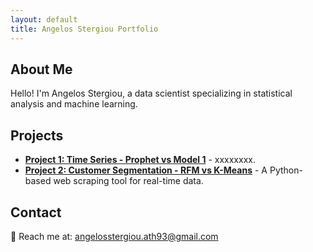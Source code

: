 ```yaml
---
layout: default
title: Angelos Stergiou Portfolio
---
```


## About Me
Hello! I'm Angelos Stergiou, a data scientist specializing in statistical analysis and machine learning.

## Projects
- **[Project 1: Time Series - Prophet vs Model 1](#)** - xxxxxxxx.
- **[Project 2: Customer Segmentation - RFM vs K-Means](#)** - A Python-based web scraping tool for real-time data.

## Contact
📧 Reach me at: [angelosstergiou.ath93@gmail.com](mailto:angelosstergiou.ath93@gmail.com)
